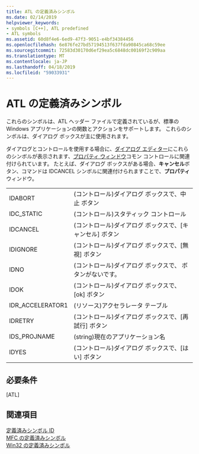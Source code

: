 ```yaml
---
title: ATL の定義済みシンボル
ms.date: 02/14/2019
helpviewer_keywords:
- symbols [C++], ATL predefined
- ATL symbols
ms.assetid: 60d8f4e6-6ed9-47f3-9051-e4bf34384456
ms.openlocfilehash: 6e876fe27bd57194513f637fda90845ca68c59ee
ms.sourcegitcommit: 72583d30170d6ef29ea5c6848dc00169f2c909aa
ms.translationtype: MT
ms.contentlocale: ja-JP
ms.lasthandoff: 04/18/2019
ms.locfileid: "59033931"
---
```

# <a name="atl-predefined-symbols"></a>ATL の定義済みシンボル

これらのシンボルは、ATL ヘッダー ファイルで定義されているが、標準の Windows アプリケーションの関数とアクションをサポートします。 これらのシンボルは、ダイアログ ボックスが主に使用されます。

ダイアログとコントロールを使用する場合に、[ダイアログ エディター](../windows/dialog-editor.md)にこれらのシンボルが表示されます、[プロパティ ウィンドウ](/visualstudio/ide/reference/properties-window)コモン コントロールに関連付けられています。 たとえば、ダイアログ ボックスがある場合、**キャンセル**ボタン、コマンドは IDCANCEL シンボルに関連付けられますことで、**プロパティ**ウィンドウ。

|||
|-|-|
|IDABORT|(コントロール)ダイアログ ボックスで、中止 ボタン|
|IDC_STATIC|(コントロール)スタティック コントロール|
|IDCANCEL|(コントロール)ダイアログ ボックスで、[キャンセル] ボタン|
|IDIGNORE|(コントロール)ダイアログ ボックスで、[無視] ボタン|
|IDNO|(コントロール)ダイアログ ボックスで、 ボタンがないです。|
|IDOK|(コントロール)ダイアログ ボックスで、[ok] ボタン|
|IDR_ACCELERATOR1|(リソース)アクセラレータ テーブル|
|IDRETRY|(コントロール)ダイアログ ボックスで、[再試行] ボタン|
|IDS_PROJNAME|(string)現在のアプリケーション名|
|IDYES|(コントロール)ダイアログ ボックスで、[はい] ボタン|

## <a name="requirements"></a>必要条件

[ATL]

## <a name="see-also"></a>関連項目

[定義済みシンボル ID](../windows/predefined-symbol-ids.md)<br/>
[MFC の定義済みシンボル](../windows/mfc-predefined-symbols.md)<br/>
[Win32 の定義済みシンボル](../windows/win32-predefined-symbols.md)<br/>